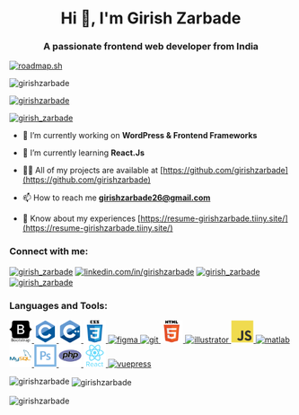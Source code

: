 <h1 align="center">Hi 👋, I'm Girish Zarbade</h1>
<h3 align="center">A passionate frontend web developer from India</h3>

[![roadmap.sh](https://api.roadmap.sh/v1-badge/tall/64c0a5c9fcdcf9c5d50c9da6?variant=dark)](https://roadmap.sh)

<p align="left"> <img src="https://komarev.com/ghpvc/?username=girishzarbade&label=Profile%20views&color=0e75b6&style=flat" alt="girishzarbade" /> </p>

<p align="left"> <a href="https://github.com/ryo-ma/github-profile-trophy"><img src="https://github-profile-trophy.vercel.app/?username=girishzarbade" alt="girishzarbade" /></a> </p>

<p align="left"> <a href="https://twitter.com/girish_zarbade" target="blank"><img src="https://img.shields.io/twitter/follow/girish_zarbade?logo=twitter&style=for-the-badge" alt="girish_zarbade" /></a> </p>

- 🔭 I’m currently working on **WordPress & Frontend Frameworks**

- 🌱 I’m currently learning **React.Js**

- 👨‍💻 All of my projects are available at [https://github.com/girishzarbade](https://github.com/girishzarbade)

- 📫 How to reach me **girishzarbade26@gmail.com**

- 📄 Know about my experiences [https://resume-girishzarbade.tiiny.site/](https://resume-girishzarbade.tiiny.site/)

<h3 align="left">Connect with me:</h3>
<p align="left">
<a href="https://twitter.com/girish_zarbade" target="blank"><img align="center" src="https://raw.githubusercontent.com/rahuldkjain/github-profile-readme-generator/master/src/images/icons/Social/twitter.svg" alt="girish_zarbade" height="30" width="40" /></a>
<a href="https://linkedin.com/in/linkedin.com/in/girishzarbade" target="blank"><img align="center" src="https://raw.githubusercontent.com/rahuldkjain/github-profile-readme-generator/master/src/images/icons/Social/linked-in-alt.svg" alt="linkedin.com/in/girishzarbade" height="30" width="40" /></a>
<a href="https://instagram.com/girish_zarbade" target="blank"><img align="center" src="https://raw.githubusercontent.com/rahuldkjain/github-profile-readme-generator/master/src/images/icons/Social/instagram.svg" alt="girish_zarbade" height="30" width="40" /></a>
<a href="https://www.leetcode.com/girish_zarbade" target="blank"><img align="center" src="https://raw.githubusercontent.com/rahuldkjain/github-profile-readme-generator/master/src/images/icons/Social/leet-code.svg" alt="girish_zarbade" height="30" width="40" /></a>
</p>

<h3 align="left">Languages and Tools:</h3>
<p align="left"> <a href="https://getbootstrap.com" target="_blank" rel="noreferrer"> <img src="https://raw.githubusercontent.com/devicons/devicon/master/icons/bootstrap/bootstrap-plain-wordmark.svg" alt="bootstrap" width="40" height="40"/> </a> <a href="https://www.cprogramming.com/" target="_blank" rel="noreferrer"> <img src="https://raw.githubusercontent.com/devicons/devicon/master/icons/c/c-original.svg" alt="c" width="40" height="40"/> </a> <a href="https://www.w3schools.com/cpp/" target="_blank" rel="noreferrer"> <img src="https://raw.githubusercontent.com/devicons/devicon/master/icons/cplusplus/cplusplus-original.svg" alt="cplusplus" width="40" height="40"/> </a> <a href="https://www.w3schools.com/css/" target="_blank" rel="noreferrer"> <img src="https://raw.githubusercontent.com/devicons/devicon/master/icons/css3/css3-original-wordmark.svg" alt="css3" width="40" height="40"/> </a> <a href="https://www.figma.com/" target="_blank" rel="noreferrer"> <img src="https://www.vectorlogo.zone/logos/figma/figma-icon.svg" alt="figma" width="40" height="40"/> </a> <a href="https://git-scm.com/" target="_blank" rel="noreferrer"> <img src="https://www.vectorlogo.zone/logos/git-scm/git-scm-icon.svg" alt="git" width="40" height="40"/> </a> <a href="https://www.w3.org/html/" target="_blank" rel="noreferrer"> <img src="https://raw.githubusercontent.com/devicons/devicon/master/icons/html5/html5-original-wordmark.svg" alt="html5" width="40" height="40"/> </a> <a href="https://www.adobe.com/in/products/illustrator.html" target="_blank" rel="noreferrer"> <img src="https://www.vectorlogo.zone/logos/adobe_illustrator/adobe_illustrator-icon.svg" alt="illustrator" width="40" height="40"/> </a> <a href="https://developer.mozilla.org/en-US/docs/Web/JavaScript" target="_blank" rel="noreferrer"> <img src="https://raw.githubusercontent.com/devicons/devicon/master/icons/javascript/javascript-original.svg" alt="javascript" width="40" height="40"/> </a> <a href="https://www.mathworks.com/" target="_blank" rel="noreferrer"> <img src="https://upload.wikimedia.org/wikipedia/commons/2/21/Matlab_Logo.png" alt="matlab" width="40" height="40"/> </a> <a href="https://www.mysql.com/" target="_blank" rel="noreferrer"> <img src="https://raw.githubusercontent.com/devicons/devicon/master/icons/mysql/mysql-original-wordmark.svg" alt="mysql" width="40" height="40"/> </a> <a href="https://www.photoshop.com/en" target="_blank" rel="noreferrer"> <img src="https://raw.githubusercontent.com/devicons/devicon/master/icons/photoshop/photoshop-line.svg" alt="photoshop" width="40" height="40"/> </a> <a href="https://www.php.net" target="_blank" rel="noreferrer"> <img src="https://raw.githubusercontent.com/devicons/devicon/master/icons/php/php-original.svg" alt="php" width="40" height="40"/> </a> <a href="https://reactjs.org/" target="_blank" rel="noreferrer"> <img src="https://raw.githubusercontent.com/devicons/devicon/master/icons/react/react-original-wordmark.svg" alt="react" width="40" height="40"/> </a> <a href="https://vuepress.vuejs.org/" target="_blank" rel="noreferrer"> <img src="https://raw.githubusercontent.com/AliasIO/wappalyzer/master/src/drivers/webextension/images/icons/VuePress.svg" alt="vuepress" width="40" height="40"/> </a> </p>

<p><img align="left" src="https://github-readme-stats.vercel.app/api/top-langs?username=girishzarbade&show_icons=true&locale=en&layout=compact" alt="girishzarbade" /></p>

<p>&nbsp;<img align="center" src="https://github-readme-stats.vercel.app/api?username=girishzarbade&show_icons=true&locale=en" alt="girishzarbade" /></p>

<p><img align="center" src="https://github-readme-streak-stats.herokuapp.com/?user=girishzarbade&" alt="girishzarbade" /></p>

